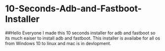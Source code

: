 # 10-Seconds-Adb-and-Fastboot-Installer
##Hello Everyone I made this 10 seconds installer for adb and fastboot so its much eaiser to install adb and fastboot. This installer is availabe for all os from Windows 10 to linux and mac is in devlopment.
